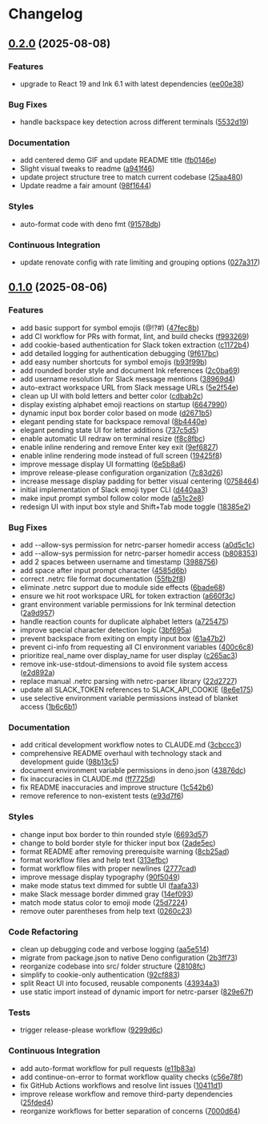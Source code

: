 # Changelog

## [0.2.0](https://github.com/dbirks/slack-emoji-typer/compare/v0.1.0...v0.2.0) (2025-08-08)


### Features

* upgrade to React 19 and Ink 6.1 with latest dependencies ([ee00e38](https://github.com/dbirks/slack-emoji-typer/commit/ee00e380456db9fa0189d4be421f890d02fbcb36))


### Bug Fixes

* handle backspace key detection across different terminals ([5532d19](https://github.com/dbirks/slack-emoji-typer/commit/5532d19b65cf6e73f8d9fab05e7c5c2b2ee43163))


### Documentation

* add centered demo GIF and update README title ([fb0146e](https://github.com/dbirks/slack-emoji-typer/commit/fb0146e7e745c7d71099c1f8d11f0d811eed6508))
* Slight visual tweaks to readme ([a941f46](https://github.com/dbirks/slack-emoji-typer/commit/a941f46188229af24d9e332d4e72eabbe4e2e1e6))
* update project structure tree to match current codebase ([25aa480](https://github.com/dbirks/slack-emoji-typer/commit/25aa4807a11e6655d044b29387dc5ac4ac4c43fa))
* Update readme a fair amount ([98f1644](https://github.com/dbirks/slack-emoji-typer/commit/98f1644f0a7fd5a174e7f1f187e8e6fd66299908))


### Styles

* auto-format code with deno fmt ([91578db](https://github.com/dbirks/slack-emoji-typer/commit/91578db54a1f5827fc82b47ee3199c1217737adf))


### Continuous Integration

* update renovate config with rate limiting and grouping options ([027a317](https://github.com/dbirks/slack-emoji-typer/commit/027a317407071dc3b0b1f7b9dabb7d6ae7536765))

## [0.1.0](https://github.com/dbirks/slack-emoji-typer/compare/v0.0.1...v0.1.0) (2025-08-06)

### Features

- add basic support for symbol emojis (@\!?#)
  ([47fec8b](https://github.com/dbirks/slack-emoji-typer/commit/47fec8bfa156303a720b9ebb64d5f94fefd95b45))
- add CI workflow for PRs with format, lint, and build checks
  ([f993269](https://github.com/dbirks/slack-emoji-typer/commit/f993269bbd37751aaf3b72ddc9bbde9946e5f1fb))
- add cookie-based authentication for Slack token extraction
  ([c1172b4](https://github.com/dbirks/slack-emoji-typer/commit/c1172b40165fade0ca6f794b25e6e08cd046c61e))
- add detailed logging for authentication debugging
  ([9f617bc](https://github.com/dbirks/slack-emoji-typer/commit/9f617bc2442772dcaabc3234765156a77d711a99))
- add easy number shortcuts for symbol emojis
  ([b93f99b](https://github.com/dbirks/slack-emoji-typer/commit/b93f99b947b87cd3ed17d004428463c6f3d0ac48))
- add rounded border style and document Ink references
  ([2c0ba69](https://github.com/dbirks/slack-emoji-typer/commit/2c0ba696f2326391c09dacf2280e213bdcda34d6))
- add username resolution for Slack message mentions
  ([38969d4](https://github.com/dbirks/slack-emoji-typer/commit/38969d4f78abda5bf718ed24e837edebb49040f7))
- auto-extract workspace URL from Slack message URLs
  ([5e2f54e](https://github.com/dbirks/slack-emoji-typer/commit/5e2f54e3345c012b43abdedab39f743a5d860607))
- clean up UI with bold letters and better color
  ([cdbab2c](https://github.com/dbirks/slack-emoji-typer/commit/cdbab2c1533f5e22420dbd8141fba47bf0df40d1))
- display existing alphabet emoji reactions on startup
  ([6647990](https://github.com/dbirks/slack-emoji-typer/commit/66479900f0a9886cbc4029fa6058acdfee7e6f3e))
- dynamic input box border color based on mode
  ([d2671b5](https://github.com/dbirks/slack-emoji-typer/commit/d2671b564deedbfda2cfe01a17b252a030cf04d2))
- elegant pending state for backspace removal
  ([8b4440e](https://github.com/dbirks/slack-emoji-typer/commit/8b4440edfdafb8086ed4bbcb513b3e991728cbc4))
- elegant pending state UI for letter additions
  ([737c5d5](https://github.com/dbirks/slack-emoji-typer/commit/737c5d53c97270f7ebd89fedcc23354efed36436))
- enable automatic UI redraw on terminal resize
  ([f8c8fbc](https://github.com/dbirks/slack-emoji-typer/commit/f8c8fbc1335f7f604a8be98d37523602b5e60761))
- enable inline rendering and remove Enter key exit
  ([9ef6827](https://github.com/dbirks/slack-emoji-typer/commit/9ef6827c73cf590f935d1da32e4606b1b9f62ba6))
- enable inline rendering mode instead of full screen
  ([19425f8](https://github.com/dbirks/slack-emoji-typer/commit/19425f89e6c8a1c56298d7c5f4846a5ed278fbfe))
- improve message display UI formatting
  ([6e5b8a6](https://github.com/dbirks/slack-emoji-typer/commit/6e5b8a64efb6d1f36d17fa693091aeedb5a4ae80))
- improve release-please configuration organization
  ([7c83d26](https://github.com/dbirks/slack-emoji-typer/commit/7c83d2612e8a401bc0c78e4bd341bd1e96e304c9))
- increase message display padding for better visual centering
  ([0758464](https://github.com/dbirks/slack-emoji-typer/commit/075846421112df3cc3d23eef4b30fa05067862b1))
- initial implementation of Slack emoji typer CLI
  ([d440aa3](https://github.com/dbirks/slack-emoji-typer/commit/d440aa36b12b411a92b323a880b4861c3f57f8a8))
- make input prompt symbol follow color mode
  ([a51c2e8](https://github.com/dbirks/slack-emoji-typer/commit/a51c2e82f8dcded4dfc35da89511694a5b52475b))
- redesign UI with input box style and Shift+Tab mode toggle
  ([18385e2](https://github.com/dbirks/slack-emoji-typer/commit/18385e24130250c44369ffc40a26fdce74629a38))

### Bug Fixes

- add --allow-sys permission for netrc-parser homedir access
  ([a0d5c1c](https://github.com/dbirks/slack-emoji-typer/commit/a0d5c1c99d8703deb8337872129494198841d632))
- add --allow-sys permission for netrc-parser homedir access
  ([b808353](https://github.com/dbirks/slack-emoji-typer/commit/b8083530737c6bf647ced409e5cb8fde616a0b55))
- add 2 spaces between username and timestamp
  ([3988756](https://github.com/dbirks/slack-emoji-typer/commit/3988756025b45241c6aec60ed20e6d764f78744f))
- add space after input prompt character
  ([4585d6b](https://github.com/dbirks/slack-emoji-typer/commit/4585d6b872381b4505cf4796b32e09548141b584))
- correct .netrc file format documentation
  ([55fb2f8](https://github.com/dbirks/slack-emoji-typer/commit/55fb2f835aa767017636aef412b6e3f8479f12cb))
- eliminate .netrc support due to module side effects
  ([6bade68](https://github.com/dbirks/slack-emoji-typer/commit/6bade689dfa587187eabeb25ff44ce770838c039))
- ensure we hit root workspace URL for token extraction
  ([a660f3c](https://github.com/dbirks/slack-emoji-typer/commit/a660f3c6342363d71de58566a2aac2c7ebb914b0))
- grant environment variable permissions for Ink terminal detection
  ([2a9d957](https://github.com/dbirks/slack-emoji-typer/commit/2a9d95773a74f6d507142cb4bcbf645968d868df))
- handle reaction counts for duplicate alphabet letters
  ([a725475](https://github.com/dbirks/slack-emoji-typer/commit/a725475b8f871de68242e54babd545040497a5e3))
- improve special character detection logic
  ([3bf695a](https://github.com/dbirks/slack-emoji-typer/commit/3bf695a339f95fffcab38417752adb72333d9dd9))
- prevent backspace from exiting on empty input box
  ([61a47b2](https://github.com/dbirks/slack-emoji-typer/commit/61a47b2e3f8bf539019f531b086ad9e231a952c1))
- prevent ci-info from requesting all CI environment variables
  ([400c6c8](https://github.com/dbirks/slack-emoji-typer/commit/400c6c8d821b2e58bc6118a86bad624c95b9bc34))
- prioritize real_name over display_name for user display
  ([c265ac3](https://github.com/dbirks/slack-emoji-typer/commit/c265ac3501f66708c7e928b0b087d79532196675))
- remove ink-use-stdout-dimensions to avoid file system access
  ([e2d892a](https://github.com/dbirks/slack-emoji-typer/commit/e2d892a6726cf347879ff613d12d4e072d34d78b))
- replace manual .netrc parsing with netrc-parser library
  ([22d2727](https://github.com/dbirks/slack-emoji-typer/commit/22d272796c390d410095466915a545752303a812))
- update all SLACK_TOKEN references to SLACK_API_COOKIE
  ([8e6e175](https://github.com/dbirks/slack-emoji-typer/commit/8e6e17577079754e174d698c99dc46a88c601dd1))
- use selective environment variable permissions instead of blanket access
  ([1b6c6b1](https://github.com/dbirks/slack-emoji-typer/commit/1b6c6b1459af96748f6fea71cd0839279a731c19))

### Documentation

- add critical development workflow notes to CLAUDE.md
  ([3cbccc3](https://github.com/dbirks/slack-emoji-typer/commit/3cbccc31f8a8ab7999fb2149333e1b66666b989c))
- comprehensive README overhaul with technology stack and development guide
  ([98b13c5](https://github.com/dbirks/slack-emoji-typer/commit/98b13c58cebfbc49a35e1ec4569a59c1e9bd8da3))
- document environment variable permissions in deno.json
  ([43876dc](https://github.com/dbirks/slack-emoji-typer/commit/43876dcb7c3df9646a3c2ac1fe0a778ac2f6789b))
- fix inaccuracies in CLAUDE.md
  ([ff7725d](https://github.com/dbirks/slack-emoji-typer/commit/ff7725dcf06c86ebb5c0e74ea89e8bd065532f06))
- fix README inaccuracies and improve structure
  ([1c542b6](https://github.com/dbirks/slack-emoji-typer/commit/1c542b61e7b176c875423f0de3d08b6880573268))
- remove reference to non-existent tests
  ([e93d7f6](https://github.com/dbirks/slack-emoji-typer/commit/e93d7f60d5df93ceee9a66d69b7cb2ed44f67418))

### Styles

- change input box border to thin rounded style
  ([6693d57](https://github.com/dbirks/slack-emoji-typer/commit/6693d572f3c96141a6fd1e6d9f2b33b618054bc8))
- change to bold border style for thicker input box
  ([2ade5ec](https://github.com/dbirks/slack-emoji-typer/commit/2ade5ec80fd505a431cc098a1c63485e6bf73e41))
- format README after removing prerequisite warning
  ([8cb25ad](https://github.com/dbirks/slack-emoji-typer/commit/8cb25ad2912ec68d78cc2caa995936e578cdec6d))
- format workflow files and help text
  ([313efbc](https://github.com/dbirks/slack-emoji-typer/commit/313efbc4c9f7e07d343b6573945918a6d134d1b9))
- format workflow files with proper newlines
  ([2777cad](https://github.com/dbirks/slack-emoji-typer/commit/2777cadb5e9515fff91882460f6291e8dde37545))
- improve message display typography
  ([90f5049](https://github.com/dbirks/slack-emoji-typer/commit/90f50492b49fd9835c92a589494935e36c22f652))
- make mode status text dimmed for subtle UI
  ([faafa33](https://github.com/dbirks/slack-emoji-typer/commit/faafa336651532c591cb61931dd74b785dc4a199))
- make Slack message border dimmed gray
  ([14ef093](https://github.com/dbirks/slack-emoji-typer/commit/14ef0935449a9a628f9a272a65ea2cfd18f1c4be))
- match mode status color to emoji mode
  ([25d7224](https://github.com/dbirks/slack-emoji-typer/commit/25d72240f0df82de7d294c5bb08a3e8cefb08bd1))
- remove outer parentheses from help text
  ([0260c23](https://github.com/dbirks/slack-emoji-typer/commit/0260c233d1d5aec7b59182452643a3e6f5b69eb0))

### Code Refactoring

- clean up debugging code and verbose logging
  ([aa5e514](https://github.com/dbirks/slack-emoji-typer/commit/aa5e5144eeadfd5190214c49d4054053d6a5efeb))
- migrate from package.json to native Deno configuration
  ([2b3ff73](https://github.com/dbirks/slack-emoji-typer/commit/2b3ff734808b1a967df6cf26beb72e9ce092d890))
- reorganize codebase into src/ folder structure
  ([28108fc](https://github.com/dbirks/slack-emoji-typer/commit/28108fcee1acd5bb85413b69797a8976679afc5a))
- simplify to cookie-only authentication
  ([92cf883](https://github.com/dbirks/slack-emoji-typer/commit/92cf883bb5ab897f88cf31c9f2306b4aab8c9e39))
- split React UI into focused, reusable components
  ([43934a3](https://github.com/dbirks/slack-emoji-typer/commit/43934a3c8b864e5875f59d38f9278159d182860d))
- use static import instead of dynamic import for netrc-parser
  ([829e67f](https://github.com/dbirks/slack-emoji-typer/commit/829e67f37de6fb83cd4f1839c9b3baa9f9aeffc5))

### Tests

- trigger release-please workflow
  ([9299d6c](https://github.com/dbirks/slack-emoji-typer/commit/9299d6c0304a24cb78627b425ebe251e183d1efc))

### Continuous Integration

- add auto-format workflow for pull requests
  ([e11b83a](https://github.com/dbirks/slack-emoji-typer/commit/e11b83ac13d7495923ac3d799a641dd860f28c2a))
- add continue-on-error to format workflow quality checks
  ([c56e78f](https://github.com/dbirks/slack-emoji-typer/commit/c56e78f5cf56ca2f199c38364efb173e02610cf8))
- fix GitHub Actions workflows and resolve lint issues
  ([10411d1](https://github.com/dbirks/slack-emoji-typer/commit/10411d111179a24a8682bd1fb6229502716457d5))
- improve release workflow and remove third-party dependencies
  ([25fded4](https://github.com/dbirks/slack-emoji-typer/commit/25fded4f7d35c1b2728b7b371d085275c4d484e8))
- reorganize workflows for better separation of concerns
  ([7000d64](https://github.com/dbirks/slack-emoji-typer/commit/7000d64f1ae03c02eb44ddbffbe17f77ac0e20f8))
